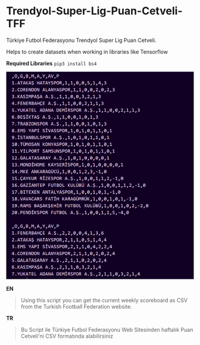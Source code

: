 # Trendyol-Super-Lig-Puan-Cetveli-TFF
Türkiye Futbol Federasyonu Trendyol Super Lig Puan Cetveli.

Helps to create datasets when working in libraries like Tensorflow

**Required Libraries**
`pip3 install bs4`

<img src="https://github.com/MorphyKutay/Trendyol-Super-Lig-Puan-Cetveli-TFF/blob/main/ss.png">

**EN**
> Using this script you can get the current weekly scoreboard as CSV from the Turkish Football Federation website.


**TR**
> Bu Script ile Türkiye Futbol Federasyonu Web Sitesinden haftalık Puan Cetveli'ni CSV formatında alabilirsiniz
